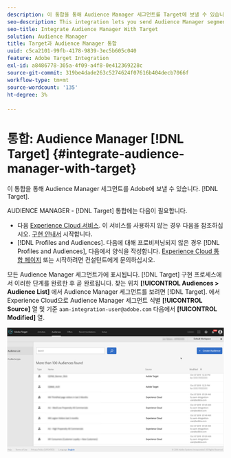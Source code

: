 ```yaml
---
description: 이 통합을 통해 Audience Manager 세그먼트를 Target에 보낼 수 있습니다.
seo-description: This integration lets you send Audience Manager segments to Target.
seo-title: Integrate Audience Manager With Target
solution: Audience Manager
title: Target과 Audience Manager 통합
uuid: c5ca2101-99fb-4178-9839-3ec5b605c040
feature: Adobe Target Integration
exl-id: a8486778-305a-4f09-a4f8-0e412369228c
source-git-commit: 319be4dade263c5274624f07616b404decb7066f
workflow-type: tm+mt
source-wordcount: '135'
ht-degree: 3%

---
```


# 통합: Audience Manager [!DNL Target] {#integrate-audience-manager-with-target}

이 통합을 통해 Audience Manager 세그먼트를 Adobe에 보낼 수 있습니다. [!DNL Target].

AUDIENCE MANAGER - [!DNL Target] 통합에는 다음이 필요합니다.

* 다음 [Experience Cloud 서비스](https://experienceleague.adobe.com/docs/id-service/using/home.html). 이 서비스를 사용하지 않는 경우 다음을 참조하십시오. [구현 안내서](https://experienceleague.adobe.com/docs/id-service/using/implementation/implementation-guides.html) 시작합니다.
* [!DNL Profiles and Audiences]. 다음에 대해 프로비저닝되지 않은 경우 [!DNL Profiles and Audiences], 다음에서 양식을 작성합니다. [Experience Cloud 통합 페이지](https://adobe.allegiancetech.com/cgi-bin/qwebcorporate.dll?idx=X8SVES) 또는 시작하려면 컨설턴트에게 문의하십시오.

모든 Audience Manager 세그먼트가에 표시됩니다. [!DNL Target] 구현 프로세스에서 이러한 단계를 완료한 후 곧 완료됩니다. 찾는 위치 **[!UICONTROL Audiences > Audience List]** 에서 Audience Manager 세그먼트를 보려면 [!DNL Target]. 에서 Experience Cloud으로 Audience Manager 세그먼트 식별 **[!UICONTROL Source]** 열 및 기준 `aam-integration-user@adobe.com` 다음에서 **[!UICONTROL Modified]** 열.

![](../assets/target.png)
